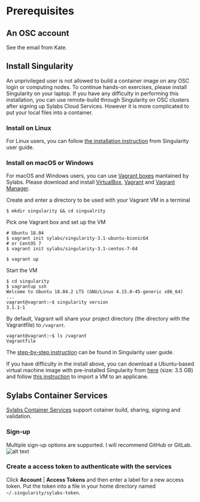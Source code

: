 # Prerequisites
## An OSC account
See the email from Kate.

## Install Singularity
An unprivileged user is not allowed to build a container image on any OSC login
or computing nodes. To continue hands-on exercises, please install Singularity
on your laptop. If you have any difficulty in performing this installation, you
can use remote-build through Singularity on OSC clusters after signing up
Sylabs Cloud Services. However it is more complicated to put your local files
into a container.
### Install on Linux
For Linux users, you can follow [the installation
instruction](https://www.sylabs.io/guides/3.1/user-guide/installation.html#install-on-linux)
from Singularity user guide.

### Install on macOS or Windows
For macOS and Windows users, you can use [Vagrant
boxes](https://app.vagrantup.com/sylabs) mantained by Sylabs.  Please download
and install [VirtualBox](https://www.virtualbox.org/wiki/Downloads),
[Vagrant](https://www.vagrantup.com/downloads.html) and [Vagrant
Manager](http://vagrantmanager.com/downloads/). 

Create and enter a directory to be used with your Vagrant VM in a terminal
```shell
$ mkdir singularity && cd singualrity
```
Pick one Vagrant box and set up the VM
```shell
# Ubuntu 18.04
$ vagrant init sylabs/singularity-3.1-ubuntu-bionic64 
# or CentOS 7
$ vagrant init sylabs/singularity-3.1-centos-7-64

$ vagrant up
```
Start the VM
```shell
$ cd singularity
$ vagrantup ssh
Welcome to Ubuntu 18.04.2 LTS (GNU/Linux 4.15.0-45-generic x86_64)
...
vagrant@vagrant:~$ singularity version
3.1.1-1
```
By default, Vagrant will share your project directory (the directory with the
Vagrantfile) to `/vagrant`.
```shell
vagrant@vagrant:~$ ls /vagrant
Vagrantfile
```
The [step-by-step
instruction](https://www.sylabs.io/guides/3.1/user-guide/installation.html#install-on-windows-or-mac)
can be found in Singularity user guide.

If you have difficulty in the install above, you can download a Ubuntu-based
virtual machine image with pre-installed Singularity from
[here](https://osu.box.com/s/miw48fpllegnx41skwbmo0veokc2bhza) (size: 3.5 GB)
and follow [this
instruction](https://docs.oracle.com/cd/E26217_01/E26796/html/qs-import-vm.html)
to import a VM to an applicane.

## Sylabs Container Services

[Sylabs Container Services](https://cloud.sylabs.io/home) support cotainer build,
sharing, signing and validation.

### Sign-up 
Multiple sign-up options are supported. I will recommend GitHub or GitLab.
![alt text](./sylab_io_signin.png "Sylabs.io Signin")

### Create a access token to authenticate with the services
Click __Account__ | __Access Tokens__ and then enter a label for a new access
token. Put the token into a file in your home directory named
`~/.singularity/sylabs-token`.
